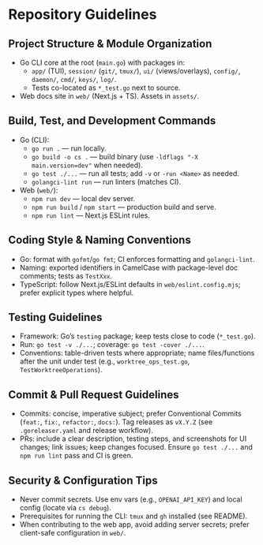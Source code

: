# Repository Guidelines

## Project Structure & Module Organization
- Go CLI core at the root (`main.go`) with packages in:
  - `app/` (TUI), `session/` (`git/`, `tmux/`), `ui/` (views/overlays), `config/`, `daemon/`, `cmd/`, `keys/`, `log/`.
  - Tests co-located as `*_test.go` next to source.
- Web docs site in `web/` (Next.js + TS). Assets in `assets/`.

## Build, Test, and Development Commands
- Go (CLI):
  - `go run .` — run locally.
  - `go build -o cs .` — build binary (use `-ldflags "-X main.version=dev"` when needed).
  - `go test ./...` — run all tests; add `-v` or `-run <Name>` as needed.
  - `golangci-lint run` — run linters (matches CI).
- Web (`web/`):
  - `npm run dev` — local dev server.
  - `npm run build` / `npm start` — production build and serve.
  - `npm run lint` — Next.js ESLint rules.

## Coding Style & Naming Conventions
- Go: format with `gofmt`/`go fmt`; CI enforces formatting and `golangci-lint`.
- Naming: exported identifiers in CamelCase with package-level doc comments; tests as `TestXxx`.
- TypeScript: follow Next.js/ESLint defaults in `web/eslint.config.mjs`; prefer explicit types where helpful.

## Testing Guidelines
- Framework: Go’s `testing` package; keep tests close to code (`*_test.go`).
- Run: `go test -v ./...`; coverage: `go test -cover ./...`.
- Conventions: table-driven tests where appropriate; name files/functions after the unit under test (e.g., `worktree_ops_test.go`, `TestWorktreeOperations`).

## Commit & Pull Request Guidelines
- Commits: concise, imperative subject; prefer Conventional Commits (`feat:`, `fix:`, `refactor:`, `docs:`). Tag releases as `vX.Y.Z` (see `.goreleaser.yaml` and release workflow).
- PRs: include a clear description, testing steps, and screenshots for UI changes; link issues; keep changes focused. Ensure `go test ./...` and `npm run lint` pass and CI is green.

## Security & Configuration Tips
- Never commit secrets. Use env vars (e.g., `OPENAI_API_KEY`) and local config (locate via `cs debug`).
- Prerequisites for running the CLI: `tmux` and `gh` installed (see README).
- When contributing to the web app, avoid adding server secrets; prefer client-safe configuration in `web/`.

